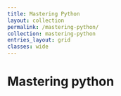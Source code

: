 ```yaml
---
title: Mastering Python
layout: collection
permalink: /mastering-python/
collection: mastering-python
entries_layout: grid
classes: wide
---
```


# Mastering python


